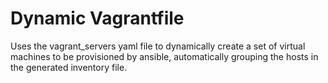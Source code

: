 Dynamic Vagrantfile
===============

Uses the vagrant_servers yaml file to dynamically create a set of virtual machines to be provisioned by ansible, automatically grouping the hosts in the generated inventory file.
